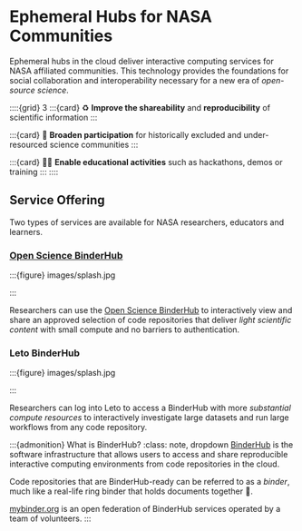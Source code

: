 # Ephemeral Hubs for NASA Communities

Ephemeral hubs in the cloud deliver interactive computing services for NASA affiliated communities. This technology provides the foundations for social collaboration and interoperability necessary for a new era of *open-source science*.

::::{grid} 3
:::{card}
♻️ **Improve the shareability** and **reproducibility** of scientific information
:::

:::{card}
🤝 **Broaden participation** for historically excluded and under-resourced science communities
:::

:::{card}
🧑‍🏫 **Enable educational activities** such as hackathons, demos or training
:::
::::

## Service Offering

Two types of services are available for NASA researchers, educators and learners.

### [Open Science BinderHub](https://binder.opensci.2i2c.cloud/)

:::{figure} images/splash.jpg
<!-- TODO: Insert screenshot of landing page of the open science hub -->
:::

Researchers can use the [Open Science BinderHub](https://binder.opensci.2i2c.cloud/) to interactively view and share an approved selection of code repositories that deliver *light scientific content* with small compute and no barriers to authentication.

### Leto BinderHub

:::{figure} images/splash.jpg
<!-- TODO: Insert screenshot of landing page of the Leto hub -->
:::

Researchers can log into Leto to access a BinderHub with more *substantial compute resources* to interactively investigate large datasets and run large workflows from any code repository.

:::{admonition} What is BinderHub?
:class: note, dropdown
[BinderHub](https://binderhub.readthedocs.io/en/latest/) is the software infrastructure that allows users to access and share reproducible interactive computing environments from code repositories in the cloud.

Code repositories that are BinderHub-ready can be referred to as a *binder*, much like a real-life ring binder that holds documents together 📒.

[mybinder.org](https://mybinder.org/) is an open federation of BinderHub services operated by a team of volunteers.
:::
